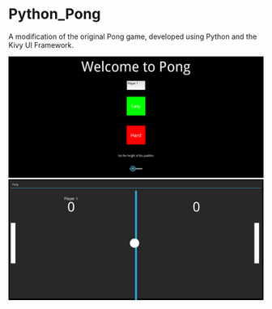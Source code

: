 # Python_Pong

A modification of the original Pong game, developed using Python and the Kivy UI Framework.

![alt text](assets/menu.png)
![alt text](assets/game.png)
